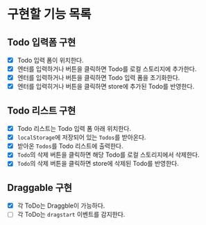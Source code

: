 # 구현할 기능 목록

## Todo 입력폼 구현

- [x] Todo 입력 폼이 위치한다.
- [x] 엔터를 입력하거나 버튼을 클릭하면 Todo를 로컬 스토리지에 추가한다.
- [x] 엔터를 입력하거나 버튼을 클릭하면 Todo 입력 폼을 초기화한다.
- [x] 엔터를 입력히거나 버튼을 클릭하면 store에 추가된 Todo를 반영한다.

## Todo 리스트 구현

- [x] Todo 리스트는 Todo 입력 폼 아래 위치한다.
- [x] `localStorage`에 저장되어 있는 `Todos`를 받아온다.
- [x] 받아온 `Todos`를 Todo 리스트에 출력한다.
- [x] `Todo`의 삭제 버튼을 클릭하면 해당 Todo를 로컬 스토리지에서 삭제한다.
- [x] `Todo`의 삭제 버튼을 클릭하면 store에 삭제된 Todo를 반영한다.

## Draggable 구현

- [x] 각 ToDo는 Draggble이 가능하다.
- [ ] 각 ToDo는 `dragstart` 이벤트를 감지한다.
